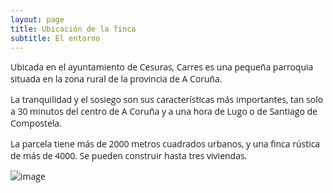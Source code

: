 ```yaml
---
layout: page
title: Ubicación de la finca
subtitle: El entorno
---
```

<style> 
        p {font-family: 'Open Sans', 'Helvetica Neue', Helvetica, Arial, sans-serif;
        }
</style>

<p>Ubicada en el ayuntamiento de Cesuras, Carres es una pequeña parroquia situada en la zona rural de la provincia de A Coruña.<br>

La tranquilidad y el sosiego son sus características más importantes, tan solo a 30 minutos del centro de A Coruña y a una hora de Lugo o de Santiago de Compostela.<br>

La parcela tiene más de 2000 metros cuadrados urbanos, y una finca rústica de más de 4000. Se pueden construir hasta tres viviendas.</p>

![image](https://scontent.fmad3-2.fna.fbcdn.net/v/t1.0-9/13445593_636453013169247_4501710941510930893_n.jpg?oh=e7885bf0b84e3db7c7159a540724c3f1&oe=57C3C7AA)
